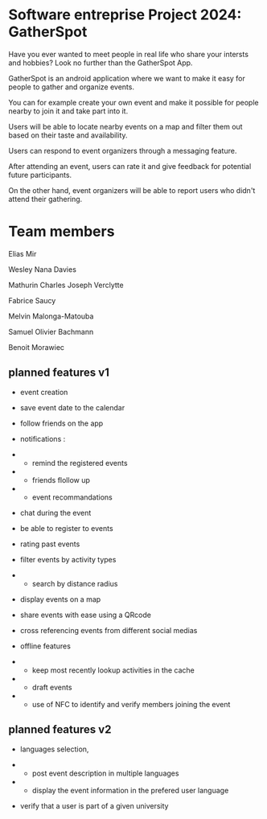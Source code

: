 # Software entreprise Project 2024: GatherSpot
Have you ever wanted to meet people in real life who share your intersts and hobbies? Look no further than the GatherSpot App.

GatherSpot is an android application where we want to make it easy for people to gather and organize events. 

You can for example create your own event and make it possible for people nearby to join it and take part into it. 

Users will be able to locate nearby events on a map and filter them out based on their taste and availability. 

Users can respond to event organizers through a messaging feature. 

After attending an event, users can rate it and give feedback for potential future participants.

On the other hand, event organizers will be able to report users who didn't attend their gathering.

# Team members
Elias Mir 

Wesley Nana Davies 

Mathurin Charles Joseph Verclytte 

Fabrice Saucy 

Melvin Malonga-Matouba 

Samuel Olivier Bachmann 

Benoit Morawiec

## planned features v1

- event creation

- save event date to the calendar

- follow friends on the app

- notifications :
- - remind the registered events
- - friends flollow up
- - event recommandations
 
- chat during the event 
 
- be able to register to events 

- rating past events 

- filter events by activity types
- - search by distance radius
 
- display events on a map   

- share events with ease using a QRcode

- cross referencing events from different social medias

- offline features
- - keep most recently lookup activities in the cache
- - draft events
- - use of NFC to identify and verify members joining the event 

## planned features v2

- languages selection,
- - post event description in multiple languages
- - display the event information in the prefered user language
 
- verify that a user is part of a given university 

